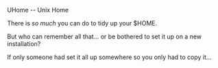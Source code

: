 UHome -- Unix Home

There is *so much* you can do to tidy up your $HOME.

But who can remember all that... or be bothered to set
it up on a new installation?

If only someone had set it all up somewhere so you only
had to copy it...
